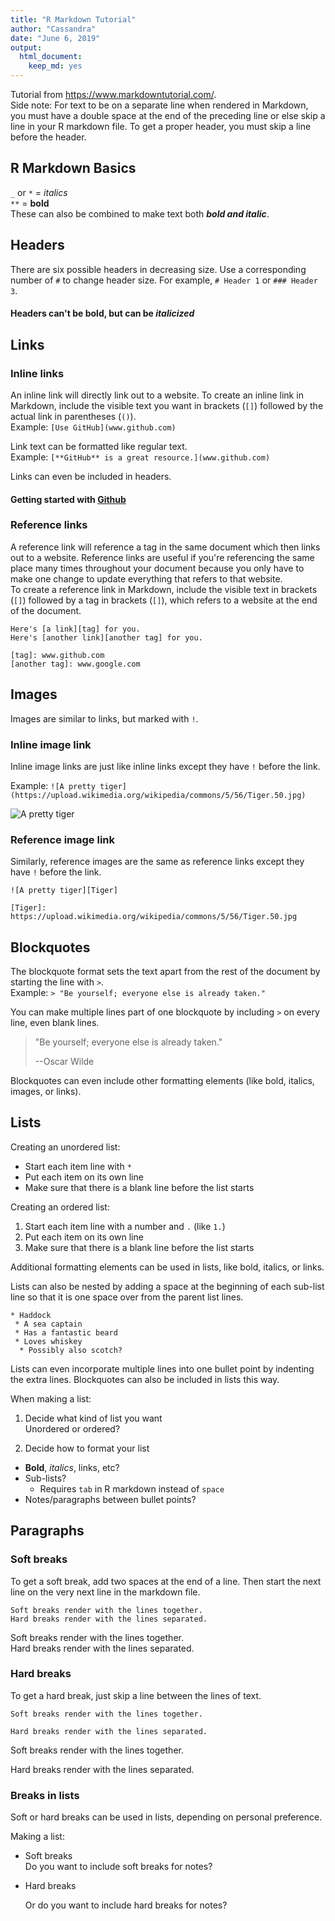 ```yaml
---
title: "R Markdown Tutorial"
author: "Cassandra"
date: "June 6, 2019"
output: 
  html_document: 
    keep_md: yes
---
```


Tutorial from https://www.markdowntutorial.com/.  
Side note: For text to be on a separate line when rendered in Markdown, you must have a double space at the end of the preceding line or else skip a line in your R markdown file. To get a proper header, you must skip a line before the header.

## R Markdown Basics

`_` or `*` = _italics_  
`**` = **bold**  
These can also be combined to make text both **_bold and italic_**.  

## Headers

There are six possible headers in decreasing size. Use a corresponding number of `#` to change header size. For example, `# Header 1` or `### Header 3`.

#### Headers can't be bold, but can be _italicized_

## Links

### Inline links

An inline link will directly link out to a website. To create an inline link in Markdown, include the visible text you want in brackets (`[]`) followed by the actual link in parentheses (`()`).   
Example: `[Use GitHub](www.github.com)`

Link text can be formatted like regular text.  
Example: `[**GitHub** is a great resource.](www.github.com)`

Links can even be included in headers.  

#### Getting started with [Github](www.github.com)

### Reference links

A reference link will reference a tag in the same document which then links out to a website. Reference links are useful if you're referencing the same place many times throughout your document because you only have to make one change to update everything that refers to that website.   
To create a reference link in Markdown, include the visible text in brackets (`[]`) followed by a tag in brackets (`[]`), which refers to a website at the end of the document.  

```
Here's [a link][tag] for you.
Here's [another link][another tag] for you.

[tag]: www.github.com
[another tag]: www.google.com
```
## Images

Images are similar to links, but marked with `!`. 

### Inline image link

Inline image links are just like inline links except they have `!` before the link.   

Example: `![A pretty tiger](https://upload.wikimedia.org/wikipedia/commons/5/56/Tiger.50.jpg)`

![A pretty tiger](https://upload.wikimedia.org/wikipedia/commons/5/56/Tiger.50.jpg)

### Reference image link

Similarly, reference images are the same as reference links except they have `!` before the link.

```
![A pretty tiger][Tiger]

[Tiger]: https://upload.wikimedia.org/wikipedia/commons/5/56/Tiger.50.jpg
```
## Blockquotes 

The blockquote format sets the text apart from the rest of the document by starting the line with `>`.  
Example: `> "Be yourself; everyone else is already taken."`  

You can make multiple lines part of one blockquote by including `>` on every line, even blank lines. 

> "Be yourself; everyone else is already taken." 
>
> --Oscar Wilde

Blockquotes can even include other formatting elements (like bold, italics, images, or links). 

## Lists

Creating an unordered list: 

* Start each item line with `*`   
* Put each item on its own line 
* Make sure that there is a blank line before the list starts  

Creating an ordered list: 

1. Start each item line with a number and `.` (like `1.`)  
2. Put each item on its own line  
3. Make sure that there is a blank line before the list starts  

Additional formatting elements can be used in lists, like bold, italics, or links. 

Lists can also be nested by adding a space at the beginning of each sub-list line so that it is one space over from the parent list lines.   
```
* Haddock
 * A sea captain
 * Has a fantastic beard
 * Loves whiskey
  * Possibly also scotch?
```
Lists can even incorporate multiple lines into one bullet point by indenting the extra lines. Blockquotes can also be included in lists this way. 

When making a list:

1. Decide what kind of list you want   
   Unordered or ordered?  
   
2. Decide how to format your list   
  *  **Bold**, _italics_, links, etc? 
  * Sub-lists?  
    * Requires `tab` in R markdown instead of `space`
  * Notes/paragraphs between bullet points?
 
## Paragraphs

### Soft breaks

To get a soft break, add two spaces at the end of a line. Then start the next line on the very next line in the markdown file.    
```
Soft breaks render with the lines together.  
Hard breaks render with the lines separated.
```
Soft breaks render with the lines together.  
Hard breaks render with the lines separated.

### Hard breaks 

To get a hard break, just skip a line between the lines of text. 
```
Soft breaks render with the lines together. 

Hard breaks render with the lines separated.
```
Soft breaks render with the lines together. 

Hard breaks render with the lines separated.

### Breaks in lists

Soft or hard breaks can be used in lists, depending on personal preference. 

Making a list:  

  * Soft breaks   
    Do you want to include soft breaks for notes?
  * Hard breaks   
  
    Or do you want to include hard breaks for notes?
